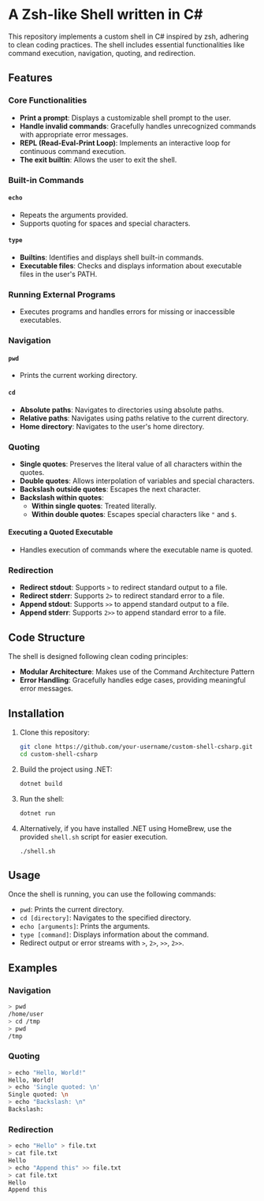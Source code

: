 # A Zsh-like Shell written in C#

This repository implements a custom shell in C# inspired by zsh, adhering to clean coding practices. The shell includes essential functionalities like command execution, navigation, quoting, and redirection.

## Features

### Core Functionalities

- **Print a prompt**: Displays a customizable shell prompt to the user.
- **Handle invalid commands**: Gracefully handles unrecognized commands with appropriate error messages.
- **REPL (Read-Eval-Print Loop)**: Implements an interactive loop for continuous command execution.
- **The exit builtin**: Allows the user to exit the shell.

### Built-in Commands

#### `echo`
- Repeats the arguments provided.
- Supports quoting for spaces and special characters.

#### `type`
- **Builtins**: Identifies and displays shell built-in commands.
- **Executable files**: Checks and displays information about executable files in the user's PATH.

### Running External Programs

- Executes programs and handles errors for missing or inaccessible executables.

### Navigation

#### `pwd`
- Prints the current working directory.

#### `cd`
- **Absolute paths**: Navigates to directories using absolute paths.
- **Relative paths**: Navigates using paths relative to the current directory.
- **Home directory**: Navigates to the user's home directory.

### Quoting

- **Single quotes**: Preserves the literal value of all characters within the quotes.
- **Double quotes**: Allows interpolation of variables and special characters.
- **Backslash outside quotes**: Escapes the next character.
- **Backslash within quotes**:
   - **Within single quotes**: Treated literally.
   - **Within double quotes**: Escapes special characters like `"` and `$`.

#### Executing a Quoted Executable
- Handles execution of commands where the executable name is quoted.

### Redirection

- **Redirect stdout**: Supports `>` to redirect standard output to a file.
- **Redirect stderr**: Supports `2>` to redirect standard error to a file.
- **Append stdout**: Supports `>>` to append standard output to a file.
- **Append stderr**: Supports `2>>` to append standard error to a file.

## Code Structure

The shell is designed following clean coding principles:

- **Modular Architecture**: Makes use of the Command Architecture Pattern
- **Error Handling**: Gracefully handles edge cases, providing meaningful error messages.

## Installation

1. Clone this repository:
   ```bash
   git clone https://github.com/your-username/custom-shell-csharp.git
   cd custom-shell-csharp
   ```
2. Build the project using .NET:
   ```bash
   dotnet build
   ```
3. Run the shell:
   ```bash
   dotnet run
   ```
4. Alternatively, if you have installed .NET using HomeBrew, use the provided `shell.sh` script for easier execution.
   ```
   ./shell.sh
   ```

## Usage

Once the shell is running, you can use the following commands:

- `pwd`: Prints the current directory.
- `cd [directory]`: Navigates to the specified directory.
- `echo [arguments]`: Prints the arguments.
- `type [command]`: Displays information about the command.
- Redirect output or error streams with `>`, `2>`, `>>`, `2>>`.

## Examples

### Navigation
```bash
> pwd
/home/user
> cd /tmp
> pwd
/tmp
```

### Quoting
```bash
> echo "Hello, World!"
Hello, World!
> echo 'Single quoted: \n'
Single quoted: \n
> echo "Backslash: \n"
Backslash:
```

### Redirection
```bash
> echo "Hello" > file.txt
> cat file.txt
Hello
> echo "Append this" >> file.txt
> cat file.txt
Hello
Append this
```

